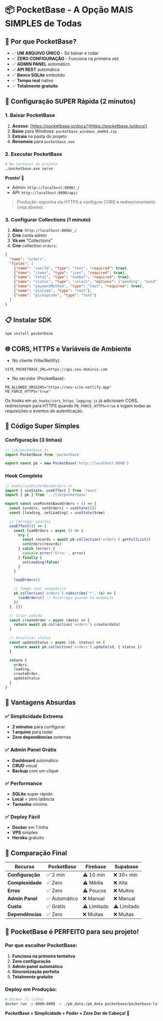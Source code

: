 # 📦 PocketBase - A Opção MAIS SIMPLES de Todas

## 🎯 **Por que PocketBase?**

- ✅ **UM ARQUIVO ÚNICO** - Só baixar e rodar
- ✅ **ZERO CONFIGURAÇÃO** - Funciona na primeira vez
- ✅ **ADMIN PANEL** automático
- ✅ **API REST** automática
- ✅ **Banco SQLite** embutido
- ✅ **Tempo real** nativo
- ✅ **Totalmente gratuito**

## 🚀 **Configuração SUPER Rápida (2 minutos)**

### **1. Baixar PocketBase**

1. **Acesse**: [https://pocketbase.io/docs/](https://pocketbase.io/docs/)
2. **Baixe** para Windows: `pocketbase_windows_amd64.zip`
3. **Extraia** na pasta do projeto
4. **Renomeie** para `pocketbase.exe`

### **2. Executar PocketBase**

```bash
# No terminal do projeto
./pocketbase.exe serve
```

**Pronto! 🎉**
- Admin: `http://localhost:8090/_/`
- API: `http://localhost:8090/api/`

> Produção: exponha via HTTPS e configure CORS e redirecionamento (veja abaixo).

### **3. Configurar Collections (1 minuto)**

1. **Abra**: `http://localhost:8090/_/`
2. **Crie** conta admin
3. **Vá em** "Collections"
4. **Crie** collection `orders`:

```json
{
  "name": "orders",
  "fields": [
    {"name": "userId", "type": "text", "required": true},
    {"name": "items", "type": "json", "required": true},
    {"name": "total", "type": "number", "required": true},
    {"name": "status", "type": "select", "options": ["pending", "paid", "preparing", "ready", "completed"]},
    {"name": "paymentMethod", "type": "text", "required": true},
    {"name": "pixCode", "type": "text"},
    {"name": "pickupCode", "type": "text"}
  ]
}
```

## 📋 **Instalar SDK**

```bash
npm install pocketbase
```

## 🌐 CORS, HTTPS e Variáveis de Ambiente

- No cliente (Vite/Netlify):
```env
VITE_POCKETBASE_URL=https://api.seu-dominio.com
```

- No servidor (PocketBase):
```env
PB_ALLOWED_ORIGINS="https://seu-site.netlify.app"
PB_FORCE_HTTPS="true"
```

Os hooks em `pb_hooks/cors_https_logging.js` já adicionam CORS, redirecionam para HTTPS quando `PB_FORCE_HTTPS=true` e logam todas as requisições e eventos de autenticação.

## 🔧 **Código Super Simples**

### **Configuração (3 linhas)**

```typescript
// lib/pocketbase.ts
import PocketBase from 'pocketbase'

export const pb = new PocketBase('http://localhost:8090')
```

### **Hook Completo**

```typescript
// hooks/usePocketBaseOrders.ts
import { useState, useEffect } from 'react'
import { pb } from '../lib/pocketbase'

export const usePocketBaseOrders = () => {
  const [orders, setOrders] = useState([])
  const [loading, setLoading] = useState(true)

  // Carregar pedidos
  useEffect(() => {
    const loadOrders = async () => {
      try {
        const records = await pb.collection('orders').getFullList()
        setOrders(records)
      } catch (error) {
        console.error('Erro:', error)
      } finally {
        setLoading(false)
      }
    }

    loadOrders()

    // Tempo real automático
    pb.collection('orders').subscribe('*', (e) => {
      loadOrders() // Recarrega quando há mudanças
    })
  }, [])

  // Criar pedido
  const createOrder = async (data) => {
    return await pb.collection('orders').create(data)
  }

  // Atualizar status
  const updateStatus = async (id, status) => {
    return await pb.collection('orders').update(id, { status })
  }

  return {
    orders,
    loading,
    createOrder,
    updateStatus
  }
}
```

## 🎯 **Vantagens Absurdas**

### **✅ Simplicidade Extrema**
- **2 minutos** para configurar
- **1 arquivo** para rodar
- **Zero dependências** externas

### **✅ Admin Panel Grátis**
- **Dashboard** automático
- **CRUD** visual
- **Backup** com um clique

### **✅ Performance**
- **SQLite** super rápido
- **Local** = zero latência
- **Tamanho** mínimo

### **✅ Deploy Fácil**
- **Docker** em 1 linha
- **VPS** simples
- **Heroku** gratuito

## 🚀 **Comparação Final**

| Recurso | PocketBase | Firebase | Supabase |
|---------|------------|----------|----------|
| **Configuração** | ✅ 2 min | ⚠️ 10 min | ❌ 30+ min |
| **Complexidade** | ✅ Zero | ⚠️ Média | ❌ Alta |
| **Erros** | ✅ Zero | ⚠️ Poucos | ❌ Muitos |
| **Admin Panel** | ✅ Automático | ❌ Manual | ❌ Manual |
| **Custo** | ✅ Grátis | ⚠️ Limitado | ⚠️ Limitado |
| **Dependências** | ✅ Zero | ❌ Muitas | ❌ Muitas |

## 🎉 **PocketBase é PERFEITO para seu projeto!**

### **Por que escolher PocketBase:**
1. **Funciona na primeira tentativa**
2. **Zero configuração**
3. **Admin panel automático**
4. **Sincronização perfeita**
5. **Totalmente gratuito**

### **Deploy em Produção:**
```bash
# Docker (1 linha)
docker run -p 8090:8090 -v ./pb_data:/pb_data pocketbase/pocketbase:latest serve --http=0.0.0.0:8090
```

**PocketBase = Simplicidade + Poder + Zero Dor de Cabeça! 🚀**
